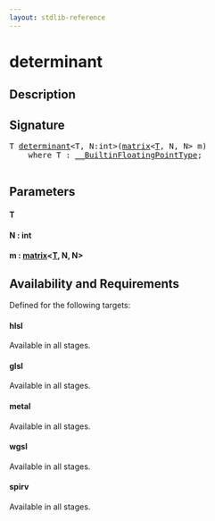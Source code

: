 ```yaml
---
layout: stdlib-reference
---
```


# determinant

## Description





## Signature 

<pre>
T <a href="/stdlib-reference/global-decls/determinant">determinant</a>&lt;T, N:<span class="code_keyword">int</span>&gt;(<a href="/stdlib-reference/types/matrix/index" class="code_type">matrix</a>&lt;<a href="/stdlib-reference/types/matrix/T" class="code_type">T</a>, N, N&gt; <span class='code_param'>m</span>)
    <span class='code_keyword'>where</span> T : <a href="/stdlib-reference/interfaces/BuiltinFloatingPointType/index" class="code_type">__BuiltinFloatingPointType</a>;

</pre>

## Parameters

#### T
#### N  : int
#### m  : [matrix](/stdlib-reference/types/matrix/index)\<[T](/stdlib-reference/types/matrix/T), N, N\>

## Availability and Requirements

Defined for the following targets:

#### hlsl
Available in all stages.

#### glsl
Available in all stages.

#### metal
Available in all stages.

#### wgsl
Available in all stages.

#### spirv
Available in all stages.



